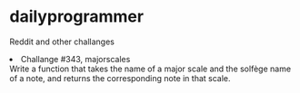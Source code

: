# dailyprogrammer
Reddit and other challanges

<li> Challange #343, majorscales<br>
     Write a function that takes the name of a major scale and the solfège name of a note, and returns the corresponding note in that          scale.
